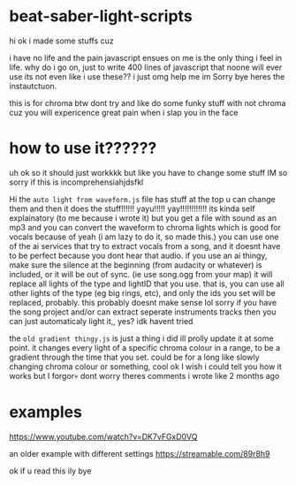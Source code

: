 # beat-saber-light-scripts
 
 
 
hi ok i made some stuffs cuz

i have no life and the pain javascript ensues on me is the only thing i feel in life. why do i go on, just to write 400 lines of javascript that noone will ever use
its not even like i use these?? i just  omg help me im Sorry bye heres the   instautctuon.


this is for chroma btw dont try and like do some funky stuff with not chroma cuz you will expericence great pain when i slap you in the face

# how to use it??????
uh ok so it should just workkkk but like you have to change some stuff
IM so sorry if this is incomprehensiahjdsfkl

Hi
the `auto light from waveform.js` file has stuff at the top u can change them and then it does the stuff!!!!!! yayu!!!!! yay!!!!!!!!!!!!
its kinda self explainatory (to me because i wrote it) but 
you get a file with sound as an mp3 and you can convert the waveform to chroma lights which is good for vocals because of yeah (i am lazy to do it, so made this.)
you can use one of the ai services that try to extract vocals from a song, and it doesnt have to be perfect because you dont hear that audio.
if you use an ai thingy, make sure the silence at the beginning (from audacity or whatever) is included, or it will be out of sync. (ie use song.ogg from your map)
it will replace all lights of the type and lightID that you use. that is, you can use all other lights of the type (eg big rings, etc), and only the ids you set will be replaced, probably.
this probably doesnt make sense lol sorry
if you have the song project and/or can extract seperate instruments tracks then you can just  automaticaly light it,, yes? idk havent tried 


the `old gradient thingy.js` is just a thing i did ill prolly update it at some point. it changes every light of a specific chroma colour in a range, to be a gradient through the time that you set. could be for a long like slowly changing chroma colour or something, cool ok I wish i could tell you how it works but I forgor💀
dont worry theres comments i wrote like 2 months ago 

# examples

https://www.youtube.com/watch?v=DK7vFGxD0VQ

an older example with different settings
https://streamable.com/89r8h9




ok if u read this ily bye


